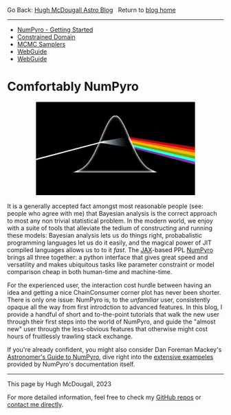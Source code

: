   
  
  
Go Back: [Hugh McDougall Astro Blog](.\..\bloghome.html)	&nbsp;	Return to [blog home](.\..\bloghome.html)  
  
---------------------------------------------------------------------------  
* [NumPyro - Getting Started](.\01_gettingstarted\./page.html)  
* [Constrained Domain](.\02_constraineddomain\./page.html)  
* [MCMC Samplers](.\03_mcmcsamplers\./page.html)  
* [WebGuide](.\04_nestedsampling\./page.html)  
* [WebGuide](.\05_parallelizing\./page.html)  
  
  
# Comfortably NumPyro  
  
<p align="center">  
  <img width="370" height="217" src="../../images/thumbs/cnpy.jpg">  
</p>  
  
It is a generally accepted fact amongst most reasonable people (see: people who agree with me) that Bayesian analysis is the correct approach to most any non trivial statistical problem. In the modern world, we enjoy with a suite of tools that alleviate the tedium of constructing and running these models: Bayesian analysis lets us do things right, probabalistic programming languages let us do it easily, and the magical power of JIT compiled languages allows us to to it _fast_. The [JAX](https://github.com/Joshuaalbert/jaxns)-based PPL [NumPyro](num.pyro.ai/) brings all three together: a python interface that gives great speed and versatility and makes ubiquitous tasks like parameter constraint or model comparison cheap in both human-time and machine-time.  
  
For the experienced user, the interaction cost hurdle between having an idea and getting a nice ChainConsumer corner plot has never been shorter. There is only one issue: NumPyro is, to the _unfamiliar_ user, consistently opaque all the way from first introdction to advanced features. In this blog, I provide a handful of short and to-the-point tutorials that walk the new user through their first steps into the world of NumPyro, and guide the "almost new" user through the less-obvious features that otherwise might cost hours of fruitlessly trawling stack exchange.  
  
If you're already confident, you might also consider Dan Foreman Mackey's [Astronomer's Guide to NumPyro](https://dfm.io/posts/intro-to-numpyro/), dive right into the [extensive exampeles](https://num.pyro.ai/en/stable/) provided by NumPyro's documentation itself.  
  
  
---------  
  
This page by Hugh McDougall, 2023  
  
  
  
For more detailed information, feel free to check my [GitHub repos](https://github.com/HughMcDougall/) or [contact me directly](hughmcdougallemail@gmail.com).  
  
